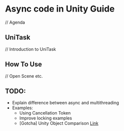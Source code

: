 ﻿# Async code in Unity Guide
// Agenda

## UniTask
// Introduction to UniTask

## How To Use
// Open Scene etc.

## TODO:
- Explain difference between async and multithreading
- Examples:
  - Using Cancellation Token
  - Improve locking examples
  - [Gotcha] Unity Object Comparison [Link](https://forum.unity.com/threads/ensurerunningonmainthread-can-only-be-called-from-the-main-thread.396597/#post-2672265)